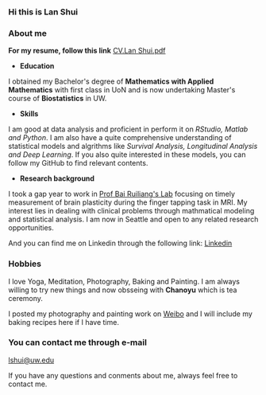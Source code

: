### Hi this is Lan Shui

### About me


**For my resume, follow this link**
[CV.Lan Shui.pdf](https://github.com/lanshui98/lanshui98.github.io/files/7356018/CV.Lan.Shui.pdf)

- **Education**

I obtained my Bachelor's degree of **Mathematics with Applied Mathematics** with first class in UoN and is now undertaking Master's course of **Biostatistics** in UW. 

- **Skills**

I am good at data analysis and proficient in perform it on _RStudio, Matlab and Python_. I am also have a quite comprehensive understanding of statistical models and algrithms like _Survival Analysis, Longitudinal Analysis and Deep Learning_. If you also quite interested in these models, you can follow my GitHub to find relevant contents.

- **Research background**

I took a gap year to work in [Prof Bai Ruiliang's Lab](https://person.zju.edu.cn/en/Bai_Lab) focusing on timely measurement of brain plasticity during the finger tapping task in MRI. My interest lies in dealing with clinical problems through mathmatical modeling and statistical analysis. I am now in Seattle and open to any related research opportunities.

And you can find me on Linkedin through the following link: [Linkedin](www.linkedin.com/in/lan-shui-2762141a9)

### Hobbies

I love Yoga, Meditation, Photography, Baking and Painting. I am always willing to try new things and now obsseing with **Chanoyu** which is tea ceremony. 

I posted my photography and painting work on [Weibo](https://weibo.com/u/6349230170?is_all=1) and I will include my baking recipes here if I have time.

### You can contact me through e-mail

lshui@uw.edu

If you have any questions and conments about me, always feel free to contact me.
